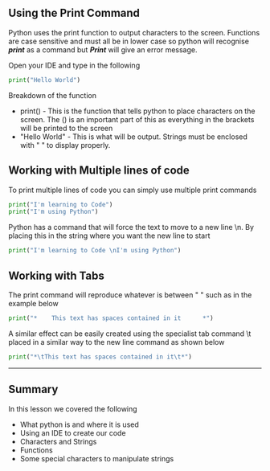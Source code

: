 ## Using the Print Command
Python uses the print function to output characters to the screen. Functions are case sensitive and must all be in lower case so python will recognise ***print*** as a command but ***Print*** will give an error message.

Open your IDE and type in the following

```python
print("Hello World")
```

Breakdown of the function
- print() - This is the function that tells python to place characters on the screen. The () is an important part of this as everything in the brackets will be printed to the screen
- "Hello World" - This is what will be output. Strings must be enclosed with " " to display properly.

## Working with Multiple lines of code
To print multiple lines of code you can simply use multiple print commands
```python
print("I'm learning to Code")
print("I'm using Python")
```
Python has a command that will force the text to move to a new line \n. By placing this in the string where you want the new line to start
```python
print("I'm learning to Code \nI'm using Python")
```
## Working with Tabs
The print command will reproduce whatever is between " " such as in the example below
```python
print("*    This text has spaces contained in it      *")
```
A similar effect can be easily created using the specialist tab command \t placed in a similar way to the new line command as shown below
```python
print("*\tThis text has spaces contained in it\t*")
```

---
## Summary
In this lesson we covered the following
- What python is and where it is used
- Using an IDE to create our code
- Characters and Strings
- Functions
- Some special characters to manipulate strings